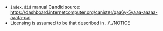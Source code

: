 - `index.did` manual Candid source: https://dashboard.internetcomputer.org/canister/qaa6y-5yaaa-aaaaa-aaafa-cai
- Licensing is assumed to be that described in ../../NOTICE
